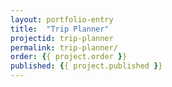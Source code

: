 ```yaml
---
layout: portfolio-entry
title:  "Trip Planner"
projectid: trip-planner
permalink: trip-planner/
order: {{ project.order }}
published: {{ project.published }}
---
```


